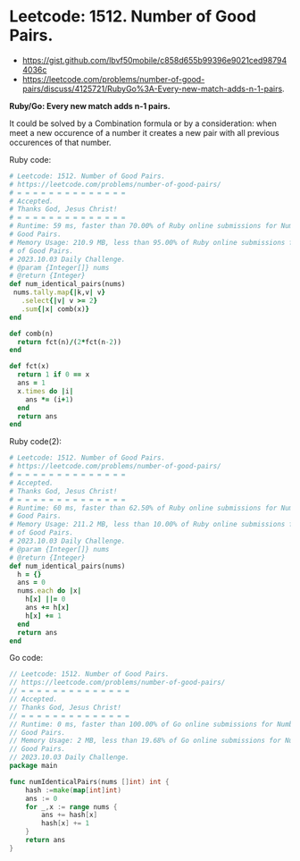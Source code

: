 # Leetcode: 1512. Number of Good Pairs.

- https://gist.github.com/lbvf50mobile/c858d655b99396e9021ced987944036c
- https://leetcode.com/problems/number-of-good-pairs/discuss/4125721/RubyGo%3A-Every-new-match-adds-n-1-pairs.

**Ruby/Go: Every new match adds n-1 pairs.**

It could be solved by a Combination formula or by a consideration: when meet a
new occurence of a number it creates a new pair with all previous occurences of
that number.

Ruby code:
```Ruby
# Leetcode: 1512. Number of Good Pairs.
# https://leetcode.com/problems/number-of-good-pairs/
# = = = = = = = = = = = = = =
# Accepted.
# Thanks God, Jesus Christ!
# = = = = = = = = = = = = = =
# Runtime: 59 ms, faster than 70.00% of Ruby online submissions for Number of
# Good Pairs.
# Memory Usage: 210.9 MB, less than 95.00% of Ruby online submissions for Number
# of Good Pairs.
# 2023.10.03 Daily Challenge.
# @param {Integer[]} nums
# @return {Integer}
def num_identical_pairs(nums)
 nums.tally.map{|k,v| v}
   .select{|v| v >= 2}
   .sum{|x| comb(x)}
end

def comb(n)
  return fct(n)/(2*fct(n-2))
end

def fct(x)
  return 1 if 0 == x
  ans = 1
  x.times do |i|
    ans *= (i+1)
  end
  return ans
end
```
Ruby code(2):
```Ruby
# Leetcode: 1512. Number of Good Pairs.
# https://leetcode.com/problems/number-of-good-pairs/
# = = = = = = = = = = = = = =
# Accepted.
# Thanks God, Jesus Christ!
# = = = = = = = = = = = = = =
# Runtime: 60 ms, faster than 62.50% of Ruby online submissions for Number of
# Good Pairs.
# Memory Usage: 211.2 MB, less than 10.00% of Ruby online submissions for Number
# of Good Pairs.
# 2023.10.03 Daily Challenge.
# @param {Integer[]} nums
# @return {Integer}
def num_identical_pairs(nums)
  h = {}
  ans = 0
  nums.each do |x|
    h[x] ||= 0
    ans += h[x]
    h[x] += 1
  end
  return ans
end

```

Go code:
```Go
// Leetcode: 1512. Number of Good Pairs.
// https://leetcode.com/problems/number-of-good-pairs/
// = = = = = = = = = = = = = =
// Accepted.
// Thanks God, Jesus Christ!
// = = = = = = = = = = = = = =
// Runtime: 0 ms, faster than 100.00% of Go online submissions for Number of
// Good Pairs.
// Memory Usage: 2 MB, less than 19.68% of Go online submissions for Number of
// Good Pairs.
// 2023.10.03 Daily Challenge.
package main

func numIdenticalPairs(nums []int) int {
	hash :=make(map[int]int)
	ans := 0
	for _,x := range nums {
		ans += hash[x]
		hash[x] += 1
	}
	return ans
}
```
